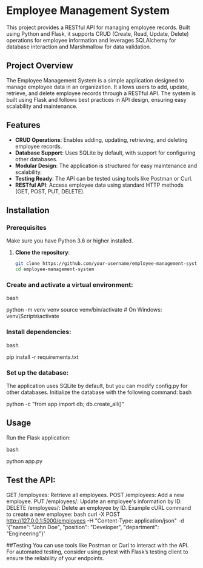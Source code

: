 # Employee Management System

This project provides a RESTful API for managing employee records. Built using Python and Flask, it supports CRUD (Create, Read, Update, Delete) operations for employee information and leverages SQLAlchemy for database interaction and Marshmallow for data validation.

## Project Overview

The Employee Management System is a simple application designed to manage employee data in an organization. It allows users to add, update, retrieve, and delete employee records through a RESTful API. The system is built using Flask and follows best practices in API design, ensuring easy scalability and maintenance.

## Features

- **CRUD Operations**: Enables adding, updating, retrieving, and deleting employee records.
- **Database Support**: Uses SQLite by default, with support for configuring other databases.
- **Modular Design**: The application is structured for easy maintenance and scalability.
- **Testing Ready**: The API can be tested using tools like Postman or Curl.
- **RESTful API**: Access employee data using standard HTTP methods (GET, POST, PUT, DELETE).

## Installation

### Prerequisites
Make sure you have Python 3.6 or higher installed.

1. **Clone the repository**:
   ```bash
   git clone https://github.com/your-username/employee-management-system.git
   cd employee-management-system

### Create and activate a virtual environment:

bash

python -m venv venv
source venv/bin/activate  # On Windows: venv\Scripts\activate

### Install dependencies:

bash

pip install -r requirements.txt

### Set up the database:

The application uses SQLite by default, but you can modify config.py for other databases.
Initialize the database with the following command:
bash

python -c "from app import db; db.create_all()"

## Usage
Run the Flask application:

bash

python app.py
## Test the API:

GET /employees: Retrieve all employees.
POST /employees: Add a new employee.
PUT /employees/<id>: Update an employee's information by ID.
DELETE /employees/<id>: Delete an employee by ID.
Example cURL command to create a new employee:
bash
curl -X POST http://127.0.0.1:5000/employees -H "Content-Type: application/json" -d '{"name": "John Doe", "position": "Developer", "department": "Engineering"}'

##Testing
You can use tools like Postman or Curl to interact with the API. For automated testing, consider using pytest with Flask’s testing client to ensure the reliability of your endpoints.

